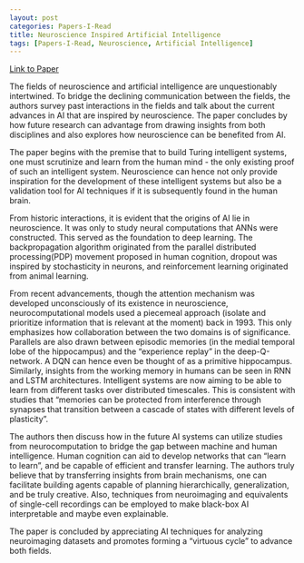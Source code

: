 ```yaml
---
layout: post
categories: Papers-I-Read
title: Neuroscience Inspired Artificial Intelligence
tags: [Papers-I-Read, Neuroscience, Artificial Intelligence]
---
```


[Link to Paper](https://deepmind.com/research/publications/neuroscience-inspired-artificial-intelligence)

The fields of neuroscience and artificial intelligence are unquestionably intertwined. To bridge the declining communication between the fields, the authors survey past interactions in the fields and talk about the current advances in AI that are inspired by neuroscience. The paper concludes by how future research can advantage from drawing insights from both disciplines and also explores how neuroscience can be benefited from AI.

The paper begins with the premise that to build Turing intelligent systems, one must scrutinize and learn from the human mind - the only existing proof of such an intelligent system. Neuroscience can hence not only provide inspiration for the development of these intelligent systems but also be a validation tool for AI techniques if it is subsequently found in the human brain.

From historic interactions, it is evident that the origins of AI lie in neuroscience. It was only to study neural computations that ANNs were constructed. This served as the foundation to deep learning. The backpropagation algorithm originated from the parallel distributed processing(PDP) movement proposed in human cognition, dropout was inspired by stochasticity in neurons, and reinforcement learning originated from animal learning.

From recent advancements, though the attention mechanism was developed unconsciously of its existence in neuroscience, neurocomputational models used a piecemeal approach (isolate and prioritize information that is relevant at the moment) back in 1993. This only emphasizes how collaboration between the two domains is of significance. Parallels are also drawn between episodic memories (in the medial temporal lobe of the hippocampus) and the “experience replay” in the deep-Q-network. A DQN can hence even be thought of as a primitive hippocampus. Similarly, insights from the working memory in humans can be seen in RNN and LSTM architectures. Intelligent systems are now aiming to be able to learn from different tasks over distributed timescales. This is consistent with studies that “memories can be protected from interference through synapses that transition between a cascade of states with different levels of plasticity”.

The authors then discuss how in the future AI systems can utilize studies from neurocomputation to bridge the gap between machine and human intelligence. Human cognition can aid to develop networks that can “learn to learn”, and be capable of efficient and transfer learning. The authors truly believe that by transferring insights from brain mechanisms, one can facilitate building agents capable of planning hierarchically, generalization, and be truly creative. Also, techniques from neuroimaging and equivalents of single-cell recordings can be employed to make black-box AI interpretable and maybe even explainable.

The paper is concluded by appreciating AI techniques for analyzing neuroimaging datasets and promotes forming a “virtuous cycle” to advance both fields.
